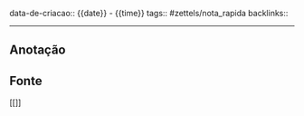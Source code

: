 data-de-criacao:: {{date}} - {{time}}
tags:: #zettels/nota_rapida
backlinks::

---


## Anotação


## Fonte 
[[]]